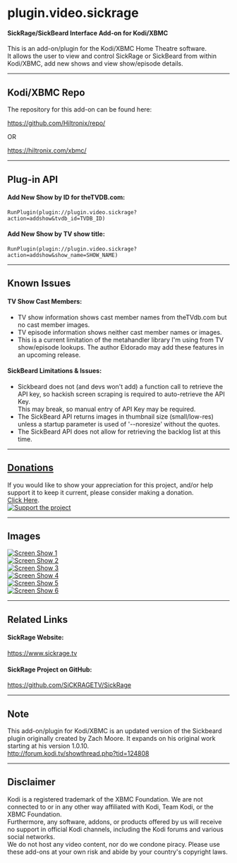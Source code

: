 # plugin.video.sickrage  
#### SickRage/SickBeard Interface Add-on for Kodi/XBMC  

This is an add-on/plugin for the Kodi/XBMC Home Theatre software.  
It allows the user to view and control SickRage or SickBeard from within Kodi/XBMC, add new shows and view show/episode details.

-----

## Kodi/XBMC Repo  
The repository for this add-on can be found here:  

https://github.com/Hiltronix/repo/

OR

https://hiltronix.com/xbmc/

-----

## Plug-in API  

#### Add New Show by ID for theTVDB.com:  

    RunPlugin(plugin://plugin.video.sickrage?action=addshow&tvdb_id=TVDB_ID)

#### Add New Show by TV show title:  

    RunPlugin(plugin://plugin.video.sickrage?action=addshow&show_name=SHOW_NAME)

-----

## Known Issues  

#### TV Show Cast Members:  
- TV show information shows cast member names from theTVdb.com but no cast member images.  
- TV episode information shows neither cast member names or images.  
- This is a current limitation of the metahandler library I'm using from TV show/episode lookups.  The author Eldorado may add these features in an upcoming release.  

#### SickBeard Limitations & Issues:  
- Sickbeard does not (and devs won't add) a function call to retrieve the API key, so hackish screen scraping is required to auto-retrieve the API Key.  
  This may break, so manual entry of API Key may be required.  
- The SickBeard API returns images in thumbnail size (small/low-res) unless a startup parameter is used of '--noresize' without the quotes.  
- The SickBeard API does not allow for retrieving the backlog list at this time.  

-----

## [Donations](https://hiltronix.com/donations/)  

If you would like to show your appreciation for this project, and/or help support it to keep it current, please consider making a donation.  
[Click Here](https://hiltronix.com/donations/).  
[![Support the project](https://github.com/Hiltronix/repo/blob/master/images/donate.png)](https://hiltronix.com/donations/)

-----

## Images  

[![Screen Show 1](https://github.com/Hiltronix/repo/blob/master/images/sickrage_addon_1sm.jpg)](https://github.com/Hiltronix/repo/blob/master/images/sickrage_addon_1.jpg)  
[![Screen Show 2](https://github.com/Hiltronix/repo/blob/master/images/sickrage_addon_2sm.jpg)](https://github.com/Hiltronix/repo/blob/master/images/sickrage_addon_2.jpg)  
[![Screen Show 3](https://github.com/Hiltronix/repo/blob/master/images/sickrage_addon_3sm.jpg)](https://github.com/Hiltronix/repo/blob/master/images/sickrage_addon_3.jpg)  
[![Screen Show 4](https://github.com/Hiltronix/repo/blob/master/images/sickrage_addon_4sm.jpg)](https://github.com/Hiltronix/repo/blob/master/images/sickrage_addon_4.jpg)  
[![Screen Show 5](https://github.com/Hiltronix/repo/blob/master/images/sickrage_addon_5sm.jpg)](https://github.com/Hiltronix/repo/blob/master/images/sickrage_addon_5.jpg)  
[![Screen Show 6](https://github.com/Hiltronix/repo/blob/master/images/sickrage_addon_6sm.jpg)](https://github.com/Hiltronix/repo/blob/master/images/sickrage_addon_6.jpg)  

-----

## Related Links

#### SickRage Website:  
https://www.sickrage.tv

#### SickRage Project on GitHub:  
https://github.com/SiCKRAGETV/SickRage

-----

## Note  

This add-on/plugin for Kodi/XBMC is an updated version of the Sickbeard plugin originally created by Zach Moore.  It expands on his original work starting at his version 1.0.10.  
http://forum.kodi.tv/showthread.php?tid=124808   

-----

## Disclaimer  

Kodi is a registered trademark of the XBMC Foundation. We are not connected to or in any other way affiliated with Kodi, Team Kodi, or the XBMC Foundation.  
Furthermore, any software, addons, or products offered by us will receive no support in official Kodi channels, including the Kodi forums and various social networks.  
We do not host any video content, nor do we condone piracy. Please use these add-ons at your own risk and abide by your country's copyright laws.
